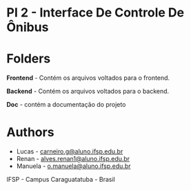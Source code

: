 # PI 2 - Interface De Controle De Ônibus

# Folders
**Frontend** - Contém os arquivos voltados para o frontend.

**Backend** - Contém os arquivos voltados para o backend.

**Doc** - contém a documentação do projeto

# Authors
* Lucas - <carneiro.g@aluno.ifsp.edu.br>
* Renan - <alves.renan1@aluno.ifsp.edu.br>
* Manuela - <o.manuela@aluno.ifsp.edu.br>
  
IFSP - Campus Caraguatatuba - Brasil
